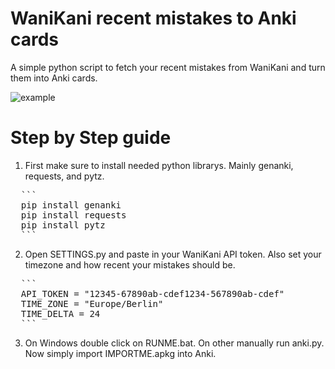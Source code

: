 # WaniKani recent mistakes to Anki cards
A simple python script to fetch your recent mistakes from WaniKani and turn them into Anki cards.

![example](https://github.com/user-attachments/assets/9b0331c6-39e0-412f-ab51-319e0b399d6e)

# Step by Step guide
1. First make sure to install needed python librarys. Mainly genanki, requests, and pytz.

<pre>
  ```
  pip install genanki
  pip install requests
  pip install pytz
  ``` 
</pre>

2. Open SETTINGS.py and paste in your WaniKani API token. Also set your timezone and how recent your mistakes should be.

<pre>
  ```
  API_TOKEN = "12345-67890ab-cdef1234-567890ab-cdef"
  TIME_ZONE = "Europe/Berlin"
  TIME_DELTA = 24
  ``` 
</pre>

3. On Windows double click on RUNME.bat. On other manually run anki.py. Now simply import IMPORTME.apkg into Anki.
